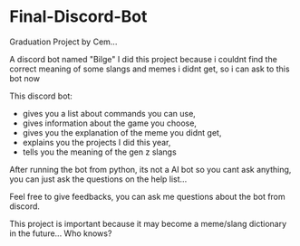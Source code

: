 # Final-Discord-Bot

Graduation Project
by Cem...

A discord bot named "Bilge"
I did this project because i couldnt find the correct meaning of some slangs and memes i didnt get, 
so i can ask to this bot now

This discord bot:
- gives you a list about commands you can use,
- gives information about the game you choose,
- gives you the explanation of the meme you didnt get,
- explains you the projects I did this year,
- tells you the meaning of the gen z slangs


After running the bot from python, its not a AI bot so you cant ask anything, 
you can just ask the questions on the help list...

Feel free to give feedbacks, you can ask me questions about the bot from discord.

This project is important because it may become a meme/slang dictionary in the future... Who knows?
